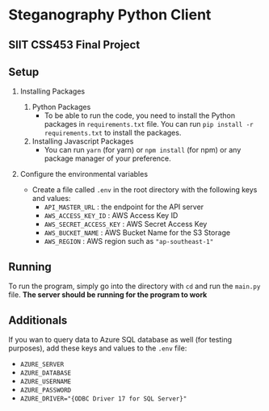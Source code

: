 # Steganography Python Client
## SIIT CSS453 Final Project

## Setup
1. Installing Packages
   1. Python Packages
      - To be able to run the code, you need to install the Python packages in `requirements.txt` file. You can run `pip install -r requirements.txt` to install the packages. 
    2. Installing Javascript Packages
        - You can run `yarn` (for yarn) or `npm install` (for npm) or any package manager of your preference.

2. Configure the environmental variables
   - Create a file called `.env` in the root directory with the following keys and values:
     - `API_MASTER_URL` : the endpoint for the API server
     - `AWS_ACCESS_KEY_ID` : AWS Access Key ID
     - `AWS_SECRET_ACCESS_KEY` : AWS Secret Access Key
     - `AWS_BUCKET_NAME` : AWS Bucket Name for the S3 Storage
     - `AWS_REGION`  : AWS region such as `"ap-southeast-1"`
## Running
To run the program, simply go into the directory with `cd` and run the `main.py` file. **The server should be running for the program to work**


## Additionals
If you wan to query data to Azure SQL database as well (for testing purposes), add these keys and values to the `.env` file:
- `AZURE_SERVER`
- `AZURE_DATABASE`
- `AZURE_USERNAME`
- `AZURE_PASSWORD`
- `AZURE_DRIVER="{ODBC Driver 17 for SQL Server}"`
    